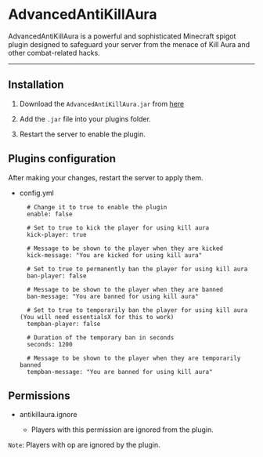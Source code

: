 # AdvancedAntiKillAura
AdvancedAntiKillAura is a powerful and sophisticated Minecraft spigot plugin designed to safeguard your server from the menace of Kill Aura and other combat-related hacks.

---

## Installation

1. Download the `AdvancedAntiKillAura.jar` from [here](https://www.spigotmc.org/resources/advancedantikillaura.118365/)

2. Add the `.jar` file into your plugins folder.

3. Restart the server to enable the plugin.

## Plugins configuration

After making your changes, restart the server to apply them.

* config.yml

        # Change it to true to enable the plugin
        enable: false

        # Set to true to kick the player for using kill aura
        kick-player: true

        # Message to be shown to the player when they are kicked
        kick-message: "You are kicked for using kill aura"

        # Set to true to permanently ban the player for using kill aura
        ban-player: false

        # Message to be shown to the player when they are banned
        ban-message: "You are banned for using kill aura"

        # Set to true to temporarily ban the player for using kill aura (You will need essentialsX for this to work)
        tempban-player: false

        # Duration of the temporary ban in seconds
        seconds: 1200

        # Message to be shown to the player when they are temporarily banned
        tempban-message: "You are banned for using kill aura"

## Permissions

 * antikillaura.ignore
    
    * Players with this permission are ignored from the plugin.
    

`Note`: Players with op are ignored by the plugin.
